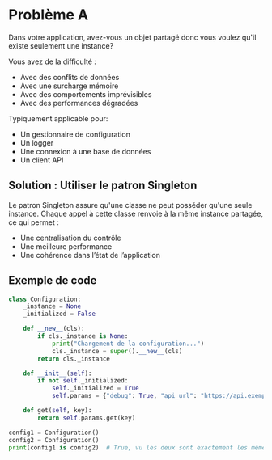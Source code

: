 # Problème A

Dans votre application, avez-vous un objet partagé donc vous voulez qu'il existe seulement une instance?

Vous avez de la difficulté :

- Avec des conflits de données
- Avec une surcharge mémoire
- Avec des comportements imprévisibles
- Avec des performances dégradées

Typiquement applicable pour:

- Un gestionnaire de configuration
- Un logger
- Une connexion à une base de données
- Un client API

## Solution : Utiliser le patron Singleton

Le patron Singleton assure qu'une classe ne peut posséder qu'une seule instance.
Chaque appel à cette classe renvoie à la même instance partagée, ce qui permet :

- Une centralisation du contrôle
- Une meilleure performance
- Une cohérence dans l’état de l’application

## Exemple de code

```python
class Configuration:
    _instance = None
    _initialized = False

    def __new__(cls):
        if cls._instance is None:
            print("Chargement de la configuration...")
            cls._instance = super().__new__(cls)
        return cls._instance

    def __init__(self):
        if not self._initialized:
            self._initialized = True
            self.params = {"debug": True, "api_url": "https://api.exemple.com"}

    def get(self, key):
        return self.params.get(key)

config1 = Configuration()
config2 = Configuration()
print(config1 is config2)  # True, vu les deux sont exactement les mêmes
```
